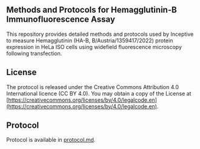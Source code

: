 ## Methods and Protocols for Hemagglutinin-B Immunofluorescence Assay

This repository provides detailed methods and protocols used by Inceptive to measure Hemagglutinin (HA-B, B/Austria/1359417/2022) protein expression in HeLa ISO cells using widefield fluorescence microscopy following transfection.

## License

The protocol is released under the Creative Commons Attribution 4.0 International licence (CC BY 4.0). You may obtain a copy of the License at [https://creativecommons.org/licenses/by/4.0/legalcode.en](https://creativecommons.org/licenses/by/4.0/legalcode.en).

## Protocol

Protocol is available in [protocol.md](https://github.com/ncptv/immunofluorescence-ha-b/blob/main/protocol.md).